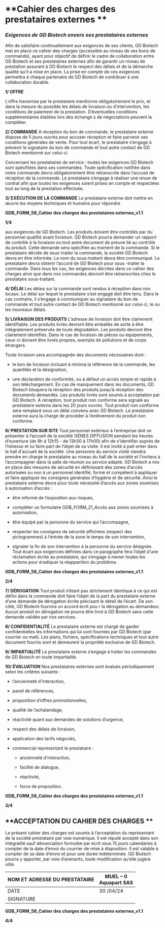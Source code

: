 # **Cahier des charges des prestataires externes **
### **_Exigences de GD Biotech envers ses prestataires externes_**

Afin de satisfaire continuellement aux exigences de ses clients, GD Biotech met en place ce
cahier des charges (accessible au niveau de ses bons de commande), ayant pour objectif de
définir le cadre de collaboration entre GD Biotech et ses prestataires externes afin de garantir
un niveau de prestation assurant à GD Biotech le respect des délais et de la démarche qualité
qu’il a mise en place. La prise en compte de ces exigences permettra à chaque partenaire de
GD Biotech de contribuer à une collaboration durable.

**1/ OFFRE**

L’offre transmise par le prestataire mentionne obligatoirement le prix, et dans la mesure du
possible les délais de livraison ou d’intervention, les conditions de paiement de la prestation.
D’éventuelles conditions supplémentaires établies lors des échange s de négociations peuvent
la compléter.

**2/ COMMANDE**
A réception du bon de commande, le prestataire externe dispose de 5 jours ouvrés pour
accuser réception et faire parvenir ses conditions générales de vente. Pour tout écart, le
prestataire s’engage à prévenir le signataire du bon de commande et tout autre contact de
GD Biotech mentionné sur celui-ci.

Concernant les prestataires de service : toutes les exigences GD Biotech sont spécifiées dans
ses commandes. Toute spécification notifiée dans notre commande devra obligatoirement
être retranscrite dans l’accusé de réception de la commande.
Le prestataire s’engage à réaliser une revue de contrat afin que toutes les exigences soient
prises en compte et respectées tout au long de la prestation effectuée.

**3/ EXÉCUTION DE LA COMMANDE**
Le prestataire externe doit mettre en œuvre les moyens techniques et humains pour répondre

**GDB_FORM_58_Cahier des charges des prestataires externes_v1.1**

**1/4**

aux exigences de GD Biotech. Les produits doivent être contrôlés par du personnel qualifié
avant livraison. GD Biotech pourra demander un rapport de contrôle à la livraison ou tout autre
document de preuve lié au contrôle du produit. Cette demande sera spécifiée au moment de
la commande.
Si le prestataire décide de sous-traiter la commande, la société GD Biotech devra en être
informée. Le nom du sous-traitant devra être communiqué. Le prestataire devra obtenir
l’accord de GD Biotech pour sous -traiter la commande. Dans tous les cas, les exigences
décrites dans ce cahier des charges ainsi que dans nos commandes devront être retranscrites
chez le prestataire sous-traitant.

**4/ DÉLAI**
Les délais sur la commande sont rendus à réception dans nos locaux. Le délai sur lequel le
prestataire s’est engagé doit être tenu. Dans le cas contraire, il s’engage à communiquer au
signataire du bon de commande et tout autre contact de GD Biotech mentionné sur celui-ci,
le ou les nouveaux délais.

**5/ LIVRAISON DES PRODUITS**
L’adresse de livraison doit être clairement identifiable. Les produits livrés devront être
emballés de sorte à être intégralement préservés de toute dégradation. Les produits devront
être clairement identifiés.
Dans le cas de livraison de pièces ou équipements, ceux-ci doivent être livrés propres,
exempts de pollutions et de corps étrangers.

Toute livraison sera accompagnée des documents nécessaires dont :

   - le bon de livraison incluant à minima la référence de la commande, les quantités et la
désignation,

   - une déclaration de conformité, ou à défaut un accès simple et rapide à son
téléchargement.
En cas de manquement dans les documents, GD Biotech bloquera la réception des produits
jusqu’à réception des documents demandés.
Les produits livrés sont soumis à acceptation par GD Biotech. A réception, tout produit non
conforme sera signalé au prestataire externe dans les 20 jours ouvrés. Tout produit non
conforme sera remplacé sous un délai convenu avec GD Biotech. Le prestataire externe aura
la charge de procéder à l’enlèvement du produit non conforme.

**6/ PRESTATION SUR SITE**
Tout personnel extérieur à l’entreprise doit se présenter à l’accueil de la société GÈNES
DIFFUSION pendant les heures d’ouverture (de 8h à 12h15 - de 13h30 à 17h00) afin de
s’identifier auprès de l’hôtesse et lui faire part de l’objet de sa visite. Il est invité à pati enter
dans le hall d'accueil de la société. Une personne du service visité viendra prendre en charge
le prestataire au niveau du hall de la société et l’invitera à l’accompagner dans la salle de
réunion ou service adapté.
GD Biotech a mis en place des mesures de sécurité en définissant des zones d’accès
autorisées ou non à un personnel identifié, formé et compétent à appliquer et faire appliquer
les consignes générales d’hygiène et de sécurité. Ainsi le prestataire externe devra pour toute
nécessité d’accès aux zones soumises à autorisation d’accès :

   - être informé de l’exposition aux risques,

   - compléter un formulaire GDB_FORM_21_Accès aux zones soumises à autorisation,

   - être équipé par la personne du service qui l’accompagne,

   - respecter les consignes de sécurité affichées (respect des pictogrammes) à l’entrée
de la zone le temps de son intervention,

   - signaler la fin de son intervention à la personne du service désignée.
Tout écart aux exigences définies dans ce paragraphe fera l’objet d’une réclamation écrite au
prestataire, qui s’engage à mener toutes les actions pour éradiquer la réapparition du
problème.

**GDB_FORM_58_Cahier des charges des prestataires externes_v1.1**

**2/4**

**7/ DÉROGATION**
Tout produit n’étant pas strictement identique à ce qui est défini dans la commande doit faire
l’objet de la part du prestataire externe d’une demande de dérogation écrite précisant le détail
de l’écart. De son côté, GD Biotech fournira un accord écrit pou r la dérogation au demandeur.
Aucun produit en dérogation ne pourra être livré à GD Biotech sans cette demande validée
par nos services.

**8/ CONFIDENTIALITÉ**
Le prestataire externe est chargé de garder confidentielles les informations qui lui sont
fournies par GD Biotech (par courrier ou mail). Les plans, fichiers, spécifications techniques
et tout autre document fournis sont et demeurent la propriété exclusive de GD Biotech.

**9/ IMPARTIALITÉ**
Le prestataire externe s’engage à traiter les commandes de GD Biotech en toute impartialité.

**10/ ÉVALUATION**
Nos prestataires externes sont évalués périodiquement selon les critères suivants :

   - l’ancienneté d'interaction,

   - panel de références,

   - proposition d’offres promotionnelles,

   - qualité de l’achalandage,

   - réactivité quant aux demandes de solutions d’urgence,

   - respect des délais de livraison,

   - application des tarifs négociés,

   - commercial représentant le prestataire :

        - ancienneté d'interaction,

        - facilité de dialogue,

        - réactivité,

        - force de proposition.

**GDB_FORM_58_Cahier des charges des prestataires externes_v1.1**

**3/4**

## **ACCEPTATION DU CAHIER DES CHARGES **

Le présent cahier des charges est soumis à l’acceptation du représentant de la société
prestataire par voie numérique. Il est réputé accepté dans son intégralité sauf dénonciation
formulée par écrit sous 15 jours calendaires à compter de la date d’envoi du courrier de mise
à disposition.
Il est valable à compter de sa date d’envoi et pour une durée indéterminée.
GD Biotech pourra y apporter, par voie d’avenants, toute modification qu’elle jugera utile.



|NOM ET ADRESSE DU PRESTATAIRE|MUEL – 0<br>Aquapart SAS|
|---|---|
|DATE|30 /04/24|
|SIGNATURE||


**GDB_FORM_58_Cahier des charges des prestataires externes_v1.1**


**4/4**

